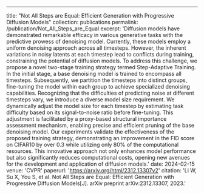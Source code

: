 ---
title: "Not All Steps are Equal: Efficient Generation with Progressive Diffusion Models"
collection: publications
permalink: /publication/Not_All_Steps_are_Equal
excerpt: 'Diffusion models have demonstrated remarkable efficacy in various generative tasks with the predictive prowess of denoising model. Currently, these models employ a uniform denoising approach across all timesteps. However, the inherent variations in noisy latents at each timestep lead to conflicts during training, constraining the potential of diffusion models. To address this challenge, we propose a novel two-stage training strategy termed Step-Adaptive Training. In the initial stage, a base denoising model is trained to encompass all timesteps. Subsequently, we partition the timesteps into distinct groups, fine-tuning the model within each group to achieve specialized denoising capabilities. Recognizing that the difficulties of predicting noise at different timesteps vary, we introduce a diverse model size requirement. We dynamically adjust the model size for each timestep by estimating task difficulty based on its signal-to-noise ratio before fine-tuning. This adjustment is facilitated by a proxy-based structural importance assessment mechanism, enabling precise and efficient pruning of the base denoising model. Our experiments validate the effectiveness of the proposed training strategy, demonstrating an improvement in the FID score on CIFAR10 by over 0.3 while utilizing only 80\% of the computational resources. This innovative approach not only enhances model performance but also significantly reduces computational costs, opening new avenues for the development and application of diffusion models.'
date: 2024-02-15
venue: 'CVPR'
paperurl: 'https://arxiv.org/html/2312.13307v2'
citation: 'Li W, Su X, You S, et al. Not All Steps are Equal: Efficient Generation with Progressive Diffusion Models[J]. arXiv preprint arXiv:2312.13307, 2023.'
